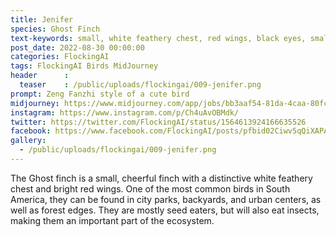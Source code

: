 ```yaml
---
title: Jenifer
species: Ghost Finch
text-keywords: small, white feathery chest, red wings, black eyes, small triangle beak, very friendly, cheerful song, eats mostly seeds, lives in city parks, backyards, and urban centers, forest edges 
post_date: 2022-08-30 00:00:00
categories: FlockingAI
tags: FlockingAI Birds MidJourney
header      :
  teaser    : /public/uploads/flockingai/009-jenifer.png
prompt: Zeng Fanzhi style of a cute bird
midjourney: https://www.midjourney.com/app/jobs/bb3aaf54-81da-4caa-80fc-61bd58ed6b3b
instagram: https://www.instagram.com/p/Ch4uAvOBMdk/
twitter: https://twitter.com/FlockingAI/status/1564613924166635526
facebook: https://www.facebook.com/FlockingAI/posts/pfbid02Ciwv5qQiXAPAFmM677t4Ek5v3bEQnbPFbfiyyroFbvmQ1ZdsNXmfPzfwmkG2DTrJl
gallery: 
  - /public/uploads/flockingai/009-jenifer.png
---
```


The Ghost finch is a small, cheerful finch with a distinctive white feathery chest and bright red wings. One of the most common birds in South America, they can be found in city parks, backyards, and urban centers, as well as forest edges. They are mostly seed eaters, but will also eat insects, making them an important part of the ecosystem.

